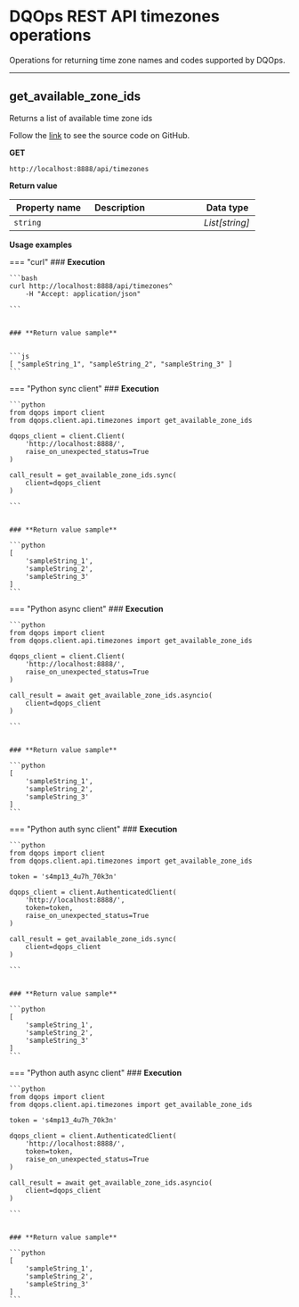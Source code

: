 # DQOps REST API timezones operations
Operations for returning time zone names and codes supported by DQOps.


___
## get_available_zone_ids
Returns a list of available time zone ids

Follow the [link](https://github.com/dqops/dqo/blob/develop/distribution/python/dqops/client/api/timezones/get_available_zone_ids.py) to see the source code on GitHub.


**GET**
```
http://localhost:8888/api/timezones
```

**Return value**

|&nbsp;Property&nbsp;name&nbsp;|&nbsp;Description&nbsp;&nbsp;&nbsp;&nbsp;&nbsp;&nbsp;&nbsp;&nbsp;&nbsp;&nbsp;&nbsp;&nbsp;&nbsp;&nbsp;&nbsp;&nbsp;&nbsp;&nbsp;&nbsp;&nbsp;&nbsp;|&nbsp;Data&nbsp;type&nbsp;|
|---------------|---------------------------------|-----------|
|<span class="no-wrap-code">`string`</span>||*List[string]*|








**Usage examples**


=== "curl"
    ### **Execution**

    ```bash
    curl http://localhost:8888/api/timezones^
		-H "Accept: application/json"
	
    ```

    
    ### **Return value sample**
    
    
    ```js
    [ "sampleString_1", "sampleString_2", "sampleString_3" ]
    ```
    
    


=== "Python sync client"
    ### **Execution**

    ```python
    from dqops import client
	from dqops.client.api.timezones import get_available_zone_ids
	
	dqops_client = client.Client(
	    'http://localhost:8888/',
	    raise_on_unexpected_status=True
	)
	
	call_result = get_available_zone_ids.sync(
	    client=dqops_client
	)
	
    ```

    
    ### **Return value sample**
    
    ```python
    [
		'sampleString_1',
		'sampleString_2',
		'sampleString_3'
	]
    ```
    
    
    


=== "Python async client"
    ### **Execution**

    ```python
    from dqops import client
	from dqops.client.api.timezones import get_available_zone_ids
	
	dqops_client = client.Client(
	    'http://localhost:8888/',
	    raise_on_unexpected_status=True
	)
	
	call_result = await get_available_zone_ids.asyncio(
	    client=dqops_client
	)
	
    ```

    
    ### **Return value sample**
    
    ```python
    [
		'sampleString_1',
		'sampleString_2',
		'sampleString_3'
	]
    ```
    
    
    


=== "Python auth sync client"
    ### **Execution**

    ```python
    from dqops import client
	from dqops.client.api.timezones import get_available_zone_ids
	
	token = 's4mp13_4u7h_70k3n'
	
	dqops_client = client.AuthenticatedClient(
	    'http://localhost:8888/',
	    token=token,
	    raise_on_unexpected_status=True
	)
	
	call_result = get_available_zone_ids.sync(
	    client=dqops_client
	)
	
    ```

    
    ### **Return value sample**
    
    ```python
    [
		'sampleString_1',
		'sampleString_2',
		'sampleString_3'
	]
    ```
    
    
    


=== "Python auth async client"
    ### **Execution**

    ```python
    from dqops import client
	from dqops.client.api.timezones import get_available_zone_ids
	
	token = 's4mp13_4u7h_70k3n'
	
	dqops_client = client.AuthenticatedClient(
	    'http://localhost:8888/',
	    token=token,
	    raise_on_unexpected_status=True
	)
	
	call_result = await get_available_zone_ids.asyncio(
	    client=dqops_client
	)
	
    ```

    
    ### **Return value sample**
    
    ```python
    [
		'sampleString_1',
		'sampleString_2',
		'sampleString_3'
	]
    ```
    
    
    



